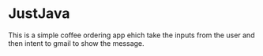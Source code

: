 # JustJava

This is a simple coffee ordering app ehich take the inputs from the user and then intent to gmail to show the message.
